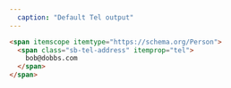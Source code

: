 ```yaml
---
  caption: "Default Tel output"
---
```


<!-- markdownlint-disable MD041 -->
<!-- dprint-ignore -->
```html
<span itemscope itemtype="https://schema.org/Person">
  <span class="sb-tel-address" itemprop="tel">
    bob@dobbs.com
  </span>
</span>
```
